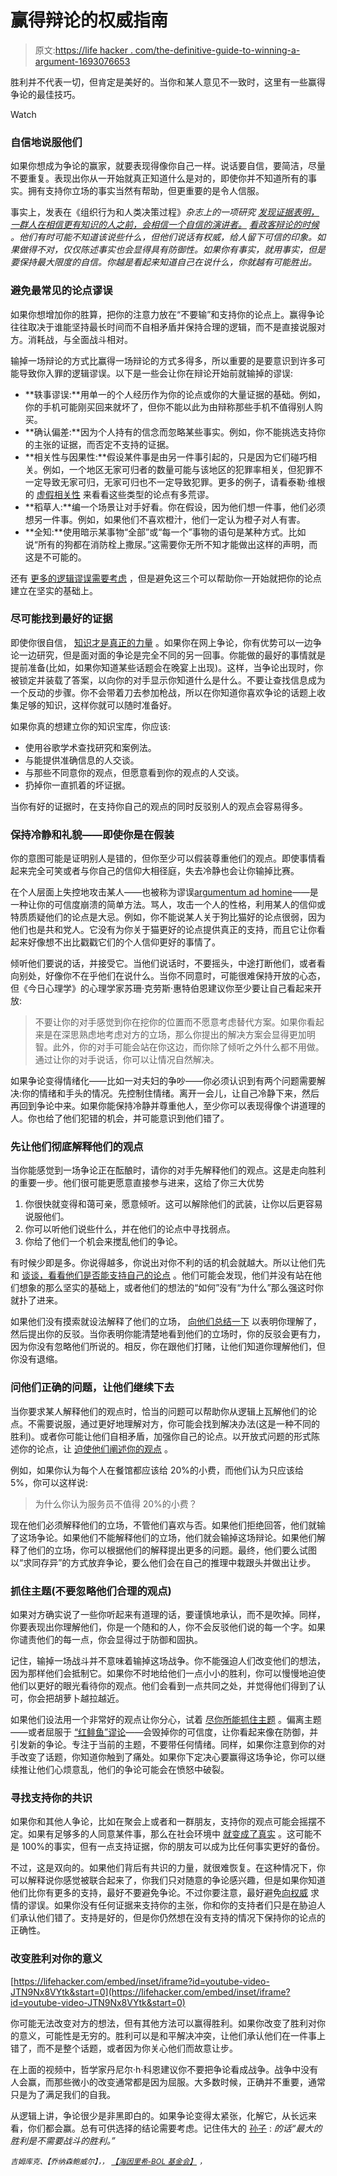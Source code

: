 # 赢得辩论的权威指南

> 原文:[https://life hacker . com/the-definitive-guide-to-winning-a-argument-1693076653](https://lifehacker.com/the-definitive-guide-to-winning-an-argument-1693076653)

胜利并不代表一切，但肯定是美好的。当你和某人意见不一致时，这里有一些赢得争论的最佳技巧。

Watch

### 自信地说服他们

如果你想成为争论的赢家，就要表现得像你自己一样。说话要自信，要简洁，尽量不要重复。表现出你从一开始就真正知道什么是对的，即使你并不知道所有的事实。拥有支持你立场的事实当然有帮助，但更重要的是令人信服。

事实上，发表在《组织行为和人类决策过程》*杂志上的一项研究 [发现证据表明，一群人在相信更有知识的人之前，会相信一个自信的演讲者。](http://www.sciencedirect.com/science/article/pii/S0749597813000745) [看政客辩论的时候](https://lifehacker.com/how-to-prime-your-bs-detection-skills-before-the-presid-5948535) 。他们有时可能不知道该说些什么，但他们说话有权威，给人留下可信的印象。如果做得不对，仅仅陈述事实也会显得具有防御性。如果你有事实，就用事实，但是要保持最大限度的自信。你越是看起来知道自己在说什么，你就越有可能胜出。*

### 避免最常见的论点谬误

如果你想增加你的胜算，把你的注意力放在“不要输”和支持你的论点上。赢得争论往往取决于谁能坚持最长时间而不自相矛盾并保持合理的逻辑，而不是直接说服对方。消耗战，与全面战斗相对。

输掉一场辩论的方式比赢得一场辩论的方式多得多，所以重要的是要意识到许多可能导致你入罪的逻辑谬误。以下是一些会让你在辩论开始前就输掉的谬误:

*   **轶事谬误:**用单一的个人经历作为你的论点或你的大量证据的基础。例如，你的手机可能刚买回来就坏了，但你不能以此为由辩称那些手机不值得别人购买。
*   **确认偏差:**因为个人持有的信念而忽略某些事实。例如，你不能挑选支持你的主张的证据，而否定不支持的证据。
*   **相关性与因果性:**假设某件事是由另一件事引起的，只是因为它们碰巧相关。例如，一个地区无家可归者的数量可能与该地区的犯罪率相关，但犯罪不一定导致无家可归，无家可归也不一定导致犯罪。更多的例子，请看泰勒·维根的 [虚假相关性](http://www.tylervigen.com/) 来看看这些类型的论点有多荒谬。
*   **稻草人:**编一个场景让对手好看。你在假设，因为他们想一件事，他们必须想另一件事。例如，如果他们不喜欢橙汁，他们一定认为橙子对人有害。
*   **全知:**使用暗示某事物“全部”或“每一个”事物的语句是某种方式。比如说“所有的狗都在消防栓上撒尿。”这需要你无所不知才能做出这样的声明，而这是不可能的。

还有 [更多的逻辑谬误需要考虑](https://lifehacker.com/the-30-most-common-ways-you-can-lose-an-argument-1683823576) ，但是避免这三个可以帮助你一开始就把你的论点建立在坚实的基础上。

### 尽可能找到最好的证据

即使你很自信， [知识才是真正的力量](https://lifehacker.com/how-to-find-evidence-to-support-any-argument-1454627815) 。如果你在网上争论，你有优势可以一边争论一边研究，但是面对面的争论是完全不同的另一回事。你能做的最好的事情就是提前准备(比如，如果你知道某些话题会在晚宴上出现)。这样，当争论出现时，你被锁定并装载了答案，以向你的对手显示你知道什么是什么。不要让查找信息成为一个反动的步骤。你不会带着刀去参加枪战，所以在你知道你喜欢争论的话题上收集足够的知识，这样你就可以随时准备好。

如果你真的想建立你的知识宝库，你应该:

*   使用谷歌学术查找研究和案例法。
*   与能提供准确信息的人交谈。
*   与那些不同意你的观点，但愿意看到你的观点的人交谈。
*   扔掉你一直抓着的坏证据。

当你有好的证据时，在支持你自己的观点的同时反驳别人的观点会容易得多。

### 保持冷静和礼貌——即使你是在假装

你的意图可能是证明别人是错的，但你至少可以假装尊重他们的观点。即使事情看起来完全可笑或者与你自己的信仰大相径庭，失去冷静也会让你输掉比赛。

在个人层面上失控地攻击某人——也被称为谬误[argumentum ad homine](http://en.wikipedia.org/wiki/Ad_hominem)——是一种让你的可信度崩溃的简单方法。骂人，攻击一个人的性格，利用某人的信仰或特质质疑他们的论点是大忌。例如，你不能说某人关于狗比猫好的论点很弱，因为他们也是共和党人。它没有为你关于猫更好的论点提供真正的支持，而且它让你看起来好像想不出比戳戳它们的个人信仰更好的事情了。

倾听他们要说的话，并接受它。当他们说话时，不要摇头，中途打断他们，或者看向别处，好像你不在乎他们在说什么。当你不同意时，可能很难保持开放的心态，但《今日心理学》的心理学家苏珊·克劳斯·惠特伯恩建议你至少要让自己看起来开放:

> 不要让你的对手感觉到你在挖你的位置而不愿意考虑替代方案。如果你看起来是在深思熟虑地考虑对方的立场，那么你提出的解决方案会显得更加明智。此外，你的对手可能会站在你这边，而你除了倾听之外什么都不用做。通过让你的对手说话，你可以让情况自然解决。

如果争论变得情绪化——比如一对夫妇的争吵——你必须认识到有两个问题需要解决:你的情绪和手头的情况。先控制住情绪。离开一会儿，让自己冷静下来，然后再回到争论中来。如果你能保持冷静并尊重他人，至少你可以表现得像个讲道理的人。你也给了他们犯错的机会，并可能意识到他们错了。

### **先让他们彻底解释他们的观点**

当你能感觉到一场争论正在酝酿时，请你的对手先解释他们的观点。这是走向胜利的重要一步。他们很可能更愿意直接参与进来，这给了你三大优势

1.  你很快就变得和蔼可亲，愿意倾听。这可以解除他们的武装，让你以后更容易说服他们。
2.  你可以听他们说些什么，并在他们的论点中寻找弱点。
3.  你给了他们一个机会来搅乱他们的争论。

有时候少即是多。你说得越多，你说出对你不利的话的机会就越大。所以让他们先和 [谈谈，看看他们是否能支持自己的论点](https://lifehacker.com/win-an-argument-by-asking-the-other-person-to-outline-a-1582077330) 。他们可能会发现，他们并没有站在他们想象的那么坚实的基础上，或者他们的想法的“如何”没有“为什么”那么强这时你就扑了进来。

如果他们没有摸索就设法解释了他们的立场， [向他们总结一下](http://lifehacker.com/utilize-the-steel-man-tactic-to-argue-more-effectivel-1632402742) 以表明你理解了，然后提出你的反驳。当你表明你能清楚地看到他们的立场时，你的反驳会更有力，因为你没有忽略他们所说的。相反，你在跟他们打赌，让他们知道你理解他们，但你没有退缩。

### **问他们正确的问题，让他们继续下去**

当你要求某人解释他们的观点时，恰当的问题可以帮助你从逻辑上瓦解他们的论点。不需要说服，通过更好地理解对方，你可能会找到解决办法(这是一种不同的胜利)。或者你可能让他们自相矛盾，加强你自己的论点。以开放式问题的形式陈述你的论点，让 [迫使他们阐述你的观点](http://lifehacker.com/use-the-socratic-method-to-easily-win-arguments-5976891) 。

例如，如果你认为每个人在餐馆都应该给 20%的小费，而他们认为只应该给 5%，你可以这样说:

> 为什么你认为服务员不值得 20%的小费？

现在他们必须解释他们的立场，不管他们喜欢与否。如果他们拒绝回答，他们就输了这场争论。如果他们不能解释他们的立场，他们就会输掉这场辩论。如果他们解释了他们的立场，你可以根据他们的解释提出更多的问题。最终，他们要么试图以“求同存异”的方式放弃争论，要么他们会在自己的推理中栽跟头并做出让步。

### 抓住主题(不要忽略他们合理的观点)

如果对方确实说了一些你听起来有道理的话，要谨慎地承认，而不是吹掉。同样，你要表现出你理解他们，你是一个随和的人，你不会反驳他们说的每一个字。如果你谴责他们的每一点，你会显得过于防御和固执。

记住，输掉一场战斗并不意味着输掉这场战争。你不能强迫人们改变他们的想法，因为那样他们会抵制它。如果你不时地给他们一点小小的胜利，你可以慢慢地迫使他们以更好的眼光看待你的观点。他们会看到一点共同之处，并觉得他们得到了认可，你会把胡萝卜越拉越近。

如果他们设法用一个非常好的观点让你分心，试着 [尽你所能抓住主题](http://lifehacker.com/how-to-argue-properly-5740010) 。偏离主题——或者屈服于 [“红鲱鱼”谬论](http://en.wikipedia.org/wiki/Red_herring)——会毁掉你的可信度，让你看起来像在防御，并引发新的争论。专注于当前的主题，不要带任何情绪。同样，如果你注意到你的对手改变了话题，你知道你触到了痛处。如果你下定决心要赢得这场争论，你可以继续推让他们心烦意乱，他们的争论可能会在愤怒中破裂。

### **寻找支持你的共识**

如果你和其他人争论，比如在聚会上或者和一群朋友，支持你的观点可能会摇摆不定。如果有足够多的人同意某件事，那么在社会环境中 [就变成了真实](https://lifehacker.com/can-rational-arguments-actually-change-peoples-minds-1590008558) 。这可能不是 100%的事实，但有一点支持证据，你的朋友可以成为比任何事实更好的备份。

不过，这是双向的。如果他们背后有共识的力量，就很难恢复。在这种情况下，你可以解释说你感觉被联合起来了，你我们只对随意的争论感兴趣，但是如果你知道他们比你有更多的支持，最好不要避免争论。不过你要注意，最好避免[向权威](https://yourlogicalfallacyis.com/appeal-to-authority) 求情的谬误。如果你没有任何证据来支持你的主张，你和你的支持者们只是在胁迫人们承认他们错了。支持是好的，但是你仍然想在没有支持的情况下保持你的论点的正确性。

### **改变胜利对你的意义**

 [https://lifehacker.com/embed/inset/iframe?id=youtube-video-JTN9Nx8VYtk&start=0](https://lifehacker.com/embed/inset/iframe?id=youtube-video-JTN9Nx8VYtk&start=0) 

你可能无法改变对方的想法，但有其他方法可以赢得胜利。如果你改变了胜利对你的意义，可能性是无穷的。胜利可以是和平解决冲突，让他们承认他们在一件事上错了，而不是整个话题，或者因为你关心他们而故意让步。

在上面的视频中，哲学家丹尼尔·h·科恩建议你不要把争论看成战争。战争中没有人会赢，而那些微小的改变通常都是因为屈服。大多数时候，正确并不重要，通常只是为了满足我们的自我。

从逻辑上讲，争论很少是非黑即白的。如果争论变得太紧张，化解它，从长远来看，你们都会赢。总有可供选择的结论需要考虑。记住伟大的 [孙子](http://en.wikipedia.org/wiki/Sun_Tzu) : *的话“最大的胜利是不需要战斗的胜利。”*

<small>*吉姆库克、*</small><small>*【乔纳森鲍威尔】*</small><small>*，，*</small> [<small>*【海因里希-BOL 基金会】*</small>](https://www.flickr.com/photos/boellstiftung/14271185588) <small>*，*</small>
